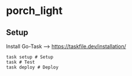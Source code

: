 # porch_light
## Setup

Install Go-Task --> <https://taskfile.dev/installation/>

```shell
task setup # Setup 
task # Test
task deploy # Deploy
```
